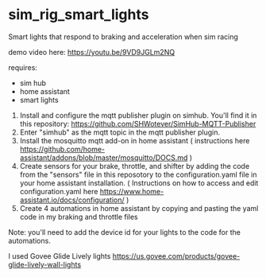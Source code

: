 # sim_rig_smart_lights
Smart lights that respond to braking and acceleration when sim racing

demo video here: 
https://youtu.be/9VD9JGLm2NQ

requires:
* sim hub
* home assistant
* smart lights

1. Install and configure the mqtt publisher plugin on simhub. You'll find it in this repository: https://github.com/SHWotever/SimHub-MQTT-Publisher
2. Enter "simhub" as the mqtt topic in the mqtt publisher plugin. 
3. Install the mosquitto mqtt add-on in home assistant ( instructions here https://github.com/home-assistant/addons/blob/master/mosquitto/DOCS.md )
4. Create sensors for your brake, throttle, and shifter by adding the code from the "sensors" file in this reposotory to the configuration.yaml file in your home assistant installation. ( Instructions on how to access and edit configuration.yaml here https://www.home-assistant.io/docs/configuration/ )
5. Create 4 automations in home assistant by copying and pasting the yaml code in my braking and throttle files

Note: you'll need to add the device id for your lights to the code for the automations. 

I used Govee Glide Lively lights
https://us.govee.com/products/govee-glide-lively-wall-lights

